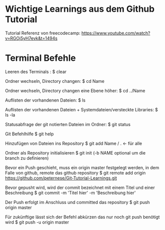 # Wichtige Learnings aus dem Github Tutorial

Tutorial Referenz von freecodecamp: https://www.youtube.com/watch?v=RGOj5yH7evk&t=1494s

# Terminal Befehle

Leeren des Terminals :
$ clear

Ordner wechseln, Directory changen:
$ cd Name

Ordner wechseln, Directory changen eine Ebene höher:
$ cd ../Name 

Auflisten der vorhandenen Dateien:
$ ls

Auflisten der vorhandenen Dateien + Systemdateien/versteckte Libraries:
$ ls -la

Statusabfrage der git notierten Dateien im Ordner:
$ git status

Git Befehlhilfe
$ git help

Hinzufügen von Dateien ins Repository
$ git add Name / . <- für alle

Ordner als Repository initialisieren
$ git init (-b NAME optional um die branch zu definieren)

Bevor ein Push geschieht, muss ein origin master festgelegt werden, in dem Falle von github, remote das github repository
$ git remote add origin https://github.com/peternese/Git-Tutorial-Learnings.git

Bevor gepusht wird, wird der commit bezeichnet mit einem Titel und einer Beschreibung
$ git commit -m 'Titel hier' -m 'Beschreibung hier'

Der Push erfolgt im Anschluss und committed das repository
$ git push origin master

Für zukünftige lässt sich der Befehl abkürzen das nur noch git push benötigt wird
$ git push -u origin master

